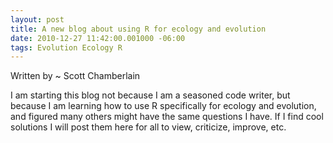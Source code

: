 ```yaml
--- 
layout: post
title: A new blog about using R for ecology and evolution
date: 2010-12-27 11:42:00.001000 -06:00
tags: Evolution Ecology R
---
```


Written by ~ Scott Chamberlain

I am starting this blog not because I am a seasoned code writer, but because I am learning how to use R specifically for ecology and evolution, and figured many others might have the same questions I have. If I find cool solutions I will post them here for all to view, criticize, improve, etc.
